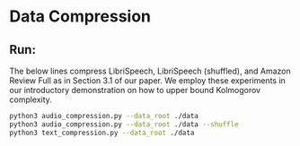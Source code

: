 # Data Compression

## Run:
The below lines compress LibriSpeech, LibriSpeech (shuffled), and Amazon Review Full as in Section 3.1 of our paper.  We employ these experiments in our introductory demonstration on how to upper bound Kolmogorov complexity.
```bash
python3 audio_compression.py --data_root ./data
python3 audio_compression.py --data_root ./data --shuffle 
python3 text_compression.py --data_root ./data 
```